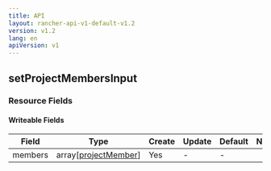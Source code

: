 ```yaml
---
title: API
layout: rancher-api-v1-default-v1.2
version: v1.2
lang: en
apiVersion: v1
---
```


## setProjectMembersInput



### Resource Fields

#### Writeable Fields

Field | Type | Create | Update | Default | Notes
---|---|---|---|---|---
members | array[[projectMember]({{site.baseurl}}/rancher/{{page.version}}/{{page.lang}}/api/{{page.apiVersion}}/api-resources/projectMember/)] | Yes | - | - | 



<br>
